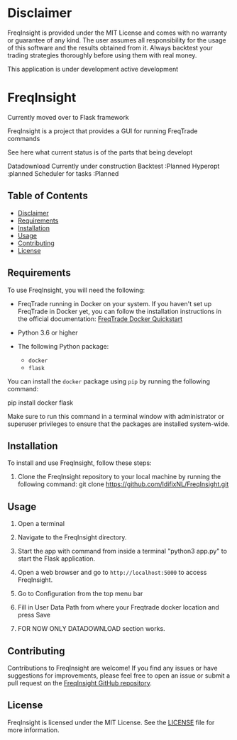 # Disclaimer
 
 FreqInsight is provided under the MIT License and comes with no warranty or guarantee of any kind. The user assumes all responsibility for the usage of this software and the results obtained from it. Always backtest your trading strategies thoroughly before using them with real money.


This application is under development active development

# FreqInsight

Currently moved over to Flask framework

FreqInsight is a project that provides a GUI for running FreqTrade commands 

See here what current status is of the parts that being developt

Datadownload  Currently under construction
Backtest            :Planned
Hyperopt            :planned
Scheduler for tasks :Planned


## Table of Contents

* [Disclaimer](#disclaimer)
* [Requirements](#requirements)
* [Installation](#installation)
* [Usage](#usage)
* [Contributing](#contributing)
* [License](#license)


## Requirements

To use FreqInsight, you will need the following:

* FreqTrade running in Docker on your system. If you haven't set up FreqTrade in Docker yet, you can follow the installation instructions in the official documentation: [FreqTrade Docker Quickstart](https://www.freqtrade.io/en/stable/docker_quickstart/)

* Python 3.6 or higher

* The following Python package:
  - `docker`
  - `flask`

You can install the `docker` package using `pip` by running the following command:

pip install docker flask



Make sure to run this command in a terminal window with administrator or superuser privileges to ensure that the packages are installed system-wide.

## Installation

To install and use FreqInsight, follow these steps:

1. Clone the FreqInsight repository to your local machine by running the following command:
   git clone https://github.com/IdifixNL/FreqInsight.git



## Usage


1. Open a terminal

2. Navigate to the FreqInsight directory.

3. Start the app with command from inside a terminal "python3 app.py" to start the Flask application.

4. Open a web browser and go to `http://localhost:5000` to access FreqInsight.

5. Go to Configuration from the top menu bar

6. Fill in User Data Path from where your Freqtrade docker location and press Save

7. FOR NOW ONLY DATADOWNLOAD section works.

## Contributing

Contributions to FreqInsight are welcome! If you find any issues or have suggestions for improvements, please feel free to open an issue or submit a pull request on the [FreqInsight GitHub repository](https://github.com/IdifixNL/FreqInsight).

## License

FreqInsight is licensed under the MIT License. See the [LICENSE](LICENSE) file for more information.
